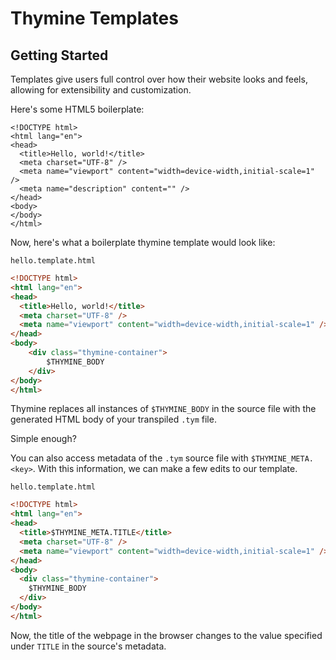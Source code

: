 # Thymine Templates

## Getting Started
Templates give users full control over how their website looks and feels, allowing for extensibility and customization.

Here's some HTML5 boilerplate:
```
<!DOCTYPE html>
<html lang="en">
<head>
  <title>Hello, world!</title>
  <meta charset="UTF-8" />
  <meta name="viewport" content="width=device-width,initial-scale=1" />
  <meta name="description" content="" />
</head>
<body>
</body>
</html>
```

Now, here's what a boilerplate thymine template would look like: 

`hello.template.html`
```html
<!DOCTYPE html>
<html lang="en">
<head>
  <title>Hello, world!</title>
  <meta charset="UTF-8" />
  <meta name="viewport" content="width=device-width,initial-scale=1" />
</head>
<body>
	<div class="thymine-container">
		$THYMINE_BODY
	</div>
</body>
</html>
```

Thymine replaces all instances of `$THYMINE_BODY` in the source file with the generated HTML body of your transpiled `.tym` file.

Simple enough?

You can also access metadata of the `.tym` source file with `$THYMINE_META.<key>`.
With this information, we can make a few edits to our template.

`hello.template.html`
```html
<!DOCTYPE html>
<html lang="en">
<head>
  <title>$THYMINE_META.TITLE</title>
  <meta charset="UTF-8" />
  <meta name="viewport" content="width=device-width,initial-scale=1" />
</head>
<body>
  <div class="thymine-container">
    $THYMINE_BODY
  </div>
</body>
</html>
```

Now, the title of the webpage in the browser changes to the value specified under `TITLE` in the source's metadata.

